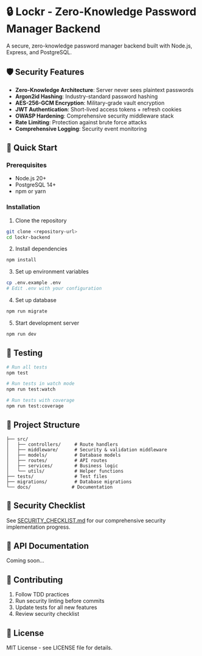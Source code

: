 # 🔒 Lockr - Zero-Knowledge Password Manager Backend

A secure, zero-knowledge password manager backend built with Node.js, Express, and PostgreSQL.

## 🛡️ Security Features

- **Zero-Knowledge Architecture**: Server never sees plaintext passwords
- **Argon2id Hashing**: Industry-standard password hashing
- **AES-256-GCM Encryption**: Military-grade vault encryption
- **JWT Authentication**: Short-lived access tokens + refresh cookies
- **OWASP Hardening**: Comprehensive security middleware stack
- **Rate Limiting**: Protection against brute force attacks
- **Comprehensive Logging**: Security event monitoring

## 🚀 Quick Start

### Prerequisites
- Node.js 20+
- PostgreSQL 14+
- npm or yarn

### Installation

1. Clone the repository
```bash
git clone <repository-url>
cd lockr-backend
```

2. Install dependencies
```bash
npm install
```

3. Set up environment variables
```bash
cp .env.example .env
# Edit .env with your configuration
```

4. Set up database
```bash
npm run migrate
```

5. Start development server
```bash
npm run dev
```

## 🧪 Testing

```bash
# Run all tests
npm test

# Run tests in watch mode
npm run test:watch

# Run tests with coverage
npm run test:coverage
```

## 📁 Project Structure

```
├── src/
│   ├── controllers/     # Route handlers
│   ├── middleware/      # Security & validation middleware
│   ├── models/          # Database models
│   ├── routes/          # API routes
│   ├── services/        # Business logic
│   └── utils/           # Helper functions
├── tests/               # Test files
├── migrations/          # Database migrations
└── docs/               # Documentation
```

## 🔐 Security Checklist

See [SECURITY_CHECKLIST.md](./SECURITY_CHECKLIST.md) for our comprehensive security implementation progress.

## 📖 API Documentation

Coming soon...

## 🤝 Contributing

1. Follow TDD practices
2. Run security linting before commits
3. Update tests for all new features
4. Review security checklist

## 📄 License

MIT License - see LICENSE file for details. 